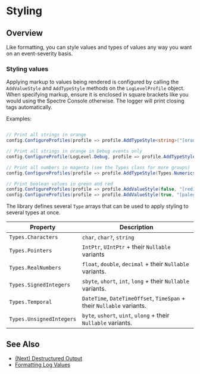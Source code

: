 ﻿# Styling

## Overview

Like formatting, you can style values and types of values any way you want on an event-severity basis.

### Styling values

Applying markup to values being rendered is configured by calling the `AddValueStyle` and `AddTypeStyle` methods on the `LogLevelProfile` object. When specifying markup, ensure it is enclosed in square brackets like you would using the Spectre Console otherwise. The logger will print closing tags automatically. 

Examples:

```csharp

// Print all strings in orange
config.ConfigureProfiles(profile => profile.AddTypeStyle<string>("[orange3]"));

// Print all strings in orange in Debug events only
config.ConfigureProfile(LogLevel.Debug, profile => profile.AddTypeStyle<string>("[orange3"));

// Print all numbers in magenta (see the Types class for more groups)
config.ConfigureProfiles(profile => profile.AddTypeStyle(Types.Numerics, "[magenta1]")); 

// Print boolean values in green and red
config.ConfigureProfiles(profile => profile.AddValueStyle(false, "[red1]"));
config.ConfigureProfiles(profile => profile.AddValueStyle(true, "[palegreen3]"));

```

The library defines several `Type` arrays that can be used to apply styling to several types at once.

|Property|Description|
|---|---|
|`Types.Characters`|`char`, `char?`, `string`|,
|`Types.Pointers`|`IntPtr`, `UIntPtr` + their `Nullable` variants
|`Types.RealNumbers`|`float`, `double`, `decimal` + their `Nullable` variants.|
|`Types.SignedIntegers`|`sbyte`, `uhort`, `int`, `long` + their `Nullable` variants.|
|`Types.Temporal`|`DateTime`, `DateTimeOffset`, `TimeSpan` + their `Nullable` variants.|
|`Types.UnsignedIntegers`|`byte`, `ushort`, `uint`, `ulong` + their `Nullable` variants.|

## See Also

- [(Next) Destructured Output](./destructuring.md)
- [Formatting Log Values](./formatting.md)
